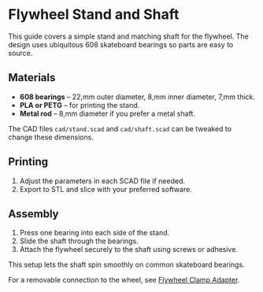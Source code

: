 # Flywheel Stand and Shaft

This guide covers a simple stand and matching shaft for the flywheel. The design uses ubiquitous 608 skateboard bearings so parts are easy to source.

## Materials

- **608 bearings** – 22\,mm outer diameter, 8\,mm inner diameter, 7\,mm thick.
- **PLA or PETG** – for printing the stand.
- **Metal rod** – 8\,mm diameter if you prefer a metal shaft.

The CAD files `cad/stand.scad` and `cad/shaft.scad` can be tweaked to change these dimensions.

## Printing

1. Adjust the parameters in each SCAD file if needed.
2. Export to STL and slice with your preferred software.

## Assembly

1. Press one bearing into each side of the stand.
2. Slide the shaft through the bearings.
3. Attach the flywheel securely to the shaft using screws or adhesive.

This setup lets the shaft spin smoothly on common skateboard bearings.

For a removable connection to the wheel, see [Flywheel Clamp Adapter](flywheel-adapter.md).
